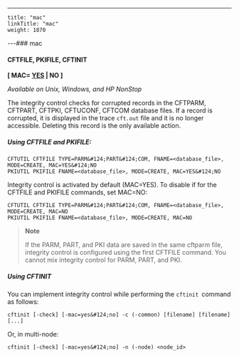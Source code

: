 ---
    title: "mac"
    linkTitle: "mac"
    weight: 1870
---### mac

#### CFTFILE, PKIFILE, CFTINIT

****[ MAC= <u>YES</u> &#124; NO ]****

*Available on Unix, Windows, and HP NonStop*

The integrity control checks for corrupted records in the CFTPARM, CFTPART, CFTPKI, CFTUCONF, CFTCOM database files. If a record is corrupted, it is displayed in the trace `cft.out` file and it is no longer accessible. Deleting this record is the only available action.

##### Using CFTFILE and PKIFILE:

```
CFTUTIL CFTFILE TYPE=PARM&#124;PART&#124;COM, FNAME=<database_file>, MODE=CREATE, MAC=YES&#124;NO
PKIUTIL PKIFILE FNAME=<database_file>, MODE=CREATE, MAC=YES&#124;NO
```

Integrity control is activated by default (MAC=YES). To disable if for the CFTFILE and PKIFILE commands, set MAC=NO:

```
CFTUTIL CFTFILE TYPE=PARM&#124;PART&#124;COM, FNAME=<database_file>, MODE=CREATE, MAC=NO
PKIUTIL PKIFILE FNAME=<database_file>, MODE=CREATE, MAC=NO
```

> **Note**
>
> If the PARM, PART, and PKI data are saved in the same cftparm file, integrity control is configured using the first CFTFILE command. You cannot mix integrity control for PARM, PART, and PKI.

##### Using CFTINIT

You can implement integrity control while performing the `cftinit `command as follows:

```
cftinit [-check] [-mac=yes&#124;no] -c (-common) [filename] [filename] [...]
```

Or, in multi-node:

```
cftinit [-check] [-mac=yes&#124;no] -n (-node) <node_id>
```
